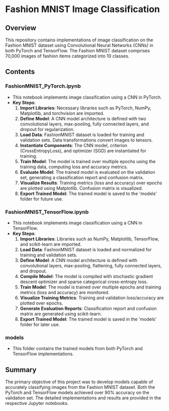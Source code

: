 # Fashion MNIST Image Classification

## Overview
This repository contains implementations of image classification on the Fashion MNIST dataset using Convolutional Neural Networks (CNNs) in both PyTorch and TensorFlow. The Fashion MNIST dataset comprises 70,000 images of fashion items categorized into 10 classes.

## Contents

### FashionMNIST_PyTorch.ipynb
- This notebook implements image classification using a CNN in PyTorch.
- **Key Steps**:
  1. **Import Libraries**: Necessary libraries such as PyTorch, NumPy, Matplotlib, and torchvision are imported.
  2. **Define Model**: A CNN model architecture is defined with two convolutional layers, max-pooling, fully connected layers, and dropout for regularization.
  3. **Load Data**: FashionMNIST dataset is loaded for training and validation sets. Data transformations convert images to tensors.
  4. **Instantiate Components**: The CNN model, criterion (CrossEntropyLoss), and optimizer (SGD) are instantiated for training.
  5. **Train Model**: The model is trained over multiple epochs using the training data, computing loss and accuracy metrics.
  6. **Evaluate Model**: The trained model is evaluated on the validation set, generating a classification report and confusion matrix.
  7. **Visualize Results**: Training metrics (loss and accuracy) over epochs are plotted using Matplotlib. Confusion matrix is visualized.
  8. **Export Trained Model**: The trained model is saved to the 'models' folder for future use.

### FashionMNIST_TensorFlow.ipynb
- This notebook implements image classification using a CNN in TensorFlow.
- **Key Steps**:
  1. **Import Libraries**: Libraries such as NumPy, Matplotlib, TensorFlow, and scikit-learn are imported.
  2. **Load Data**: FashionMNIST dataset is loaded and normalized for training and validation sets.
  3. **Define Model**: A CNN model architecture is defined with convolutional layers, max-pooling, flattening, fully connected layers, and dropout.
  4. **Compile Model**: The model is compiled with stochastic gradient descent optimizer and sparse categorical cross-entropy loss.
  5. **Train Model**: The model is trained over multiple epochs and training metrics (loss and accuracy) are monitored.
  6. **Visualize Training Metrics**: Training and validation loss/accuracy are plotted over epochs.
  7. **Generate Evaluation Reports**: Classification report and confusion matrix are generated using scikit-learn.
  8. **Export Trained Model**: The trained model is saved in the 'models' folder for later use.

### models
- This folder contains the trained models from both PyTorch and TensorFlow implementations.

## Summary
The primary objective of this project was to develop models capable of accurately classifying images from the Fashion MNIST dataset. Both the PyTorch and TensorFlow models achieved over 90% accuracy on the validation set. The detailed implementations and results are provided in the respective Jupyter notebooks.

